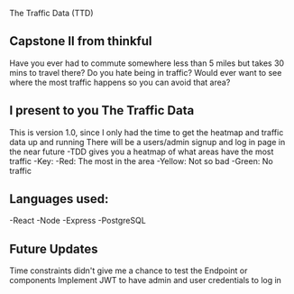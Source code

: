 The Traffic Data (TTD)
## Capstone II from thinkful

Have you ever had to commute somewhere less than 5 miles but takes 30 mins to travel there? Do you hate being in traffic? Would ever want to see where the most traffic happens so you can avoid that area?

## I present to you The Traffic Data

This is version 1.0, since I only had the time to get the heatmap and traffic data up and running
There will be a users/admin signup and log in page in the near future -TDD gives you a heatmap of what areas have the most traffic -Key: -Red: The most in the area -Yellow: Not so bad -Green: No traffic
## Languages used:
-React 
-Node 
-Express
-PostgreSQL

## Future Updates
Time constraints didn't give me a chance to test the Endpoint or components
Implement JWT to have admin and user credentials to log in